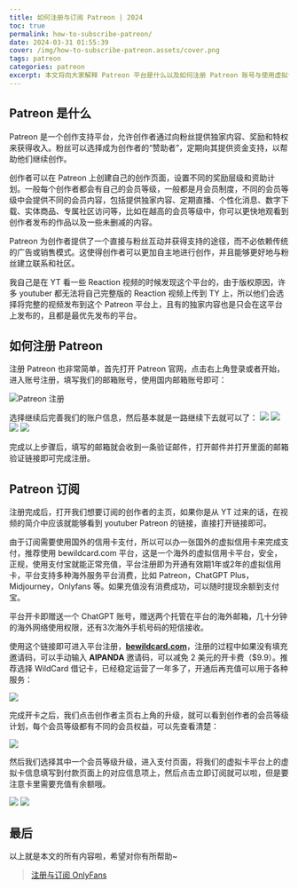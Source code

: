 ```yaml
---
title: 如何注册与订阅 Patreon | 2024
toc: true
permalink: how-to-subscribe-patreon/
date: 2024-03-31 01:55:39
cover: /img/how-to-subscribe-patreon.assets/cover.png
tags: patreon
categories: patreon
excerpt: 本文将向大家解释 Patreon 平台是什么以及如何注册 Patreon 账号与使用虚拟信用卡订阅 Patreon
---
```


## Patreon 是什么
Patreon 是一个创作支持平台，允许创作者通过向粉丝提供独家内容、奖励和特权来获得收入。粉丝可以选择成为创作者的“赞助者”，定期向其提供资金支持，以帮助他们继续创作。

创作者可以在 Patreon 上创建自己的创作页面，设置不同的奖励层级和资助计划。一般每个创作者都会有自己的会员等级，一般都是月会员制度，不同的会员等级中会提供不同的会员内容，包括提供独家内容、定期直播、个性化消息、数字下载、实体商品、专属社区访问等，比如在越高的会员等级中，你可以更快地观看到创作者发布的作品以及一些未删减的内容。

Patreon 为创作者提供了一个直接与粉丝互动并获得支持的途径，而不必依赖传统的广告或销售模式。这使得创作者可以更加自主地进行创作，并且能够更好地与粉丝建立联系和社区。

我自己是在 YT 看一些 Reaction 视频的时候发现这个平台的，由于版权原因，许多 youtuber 都无法将自己完整版的 Reaction 视频上传到 TY 上，所以他们会选择将完整的视频发布到这个 Patreon 平台上，且有的独家内容也是只会在这平台上发布的，且都是最优先发布的平台。

## 如何注册 Patreon
注册 Patreon 也非常简单，首先打开 Patreon 官网，点击右上角登录或者开始，进入账号注册，填写我们的邮箱账号，使用国内邮箱账号即可：

![Patreon 注册](/img/how-to-subscribe-patreon.assets/1.png)

选择继续后完善我们的账户信息，然后基本就是一路继续下去就可以了：
![](/img/how-to-subscribe-patreon.assets/2.png)
![](/img/how-to-subscribe-patreon.assets/3.png)
![](/img/how-to-subscribe-patreon.assets/4.png)
![](/img/how-to-subscribe-patreon.assets/5.png)

完成以上步骤后，填写的邮箱就会收到一条验证邮件，打开邮件并打开里面的邮箱验证链接即可完成注册。

## Patreon 订阅
注册完成后，打开我们想要订阅的创作者的主页，如果你是从 YT 过来的话，在视频的简介中应该就能够看到 youtuber Patreon 的链接，直接打开链接即可。

由于订阅需要使用国外的信用卡支付，所以可以办一张国外的虚拟信用卡来完成支付，推荐使用 bewildcard.com 平台，这是一个海外的虚拟信用卡平台，安全，正规，使用支付宝就能正常充值，平台注册即为开通有效期1年或2年的虚拟信用卡，平台支持多种海外服务平台消费，比如 Patreon，ChatGPT Plus，Midjourney，Onlyfans 等。如果充值没有消费成功，可以随时提现余额到支付宝。

平台开卡即赠送一个 ChatGPT 账号，赠送两个托管在平台的海外邮箱，几十分钟的海外网络使用权限，还有3次海外手机号码的短信接收。

使用这个链接即可进入平台注册，[**bewildcard.com**](https://bewildcard.com/i/AIPANDA)，注册的过程中如果没有填充邀请码，可以手动输入 **AIPANDA** 邀请码，可以减免 2 美元的开卡费（$9.9）。推荐选择  WildCard 借记卡，已经稳定运营了一年多了，开通后再充值可以用于各种服务：

![](/img/how-to-subscribe-patreon.assets/9.png)

完成开卡之后，我们点击创作者主页右上角的升级，就可以看到创作者的会员等级计划，每个会员等级都有不同的会员权益，可以先查看清楚：

![](/img/how-to-subscribe-patreon.assets/6.png)

然后我们选择其中一个会员等级升级，进入支付页面，将我们的虚拟卡平台上的虚拟卡信息填写到付款页面上的对应信息项上，然后点击立即订阅就可以啦，但是要注意卡里需要充值有余额哦。

![](/img/how-to-subscribe-patreon.assets/7.png)
![](/img/how-to-subscribe-patreon.assets/8.png)

## 最后
以上就是本文的所有内容啦，希望对你有所帮助~

> [注册与订阅 OnlyFans](/how-to-useonlyfans/)